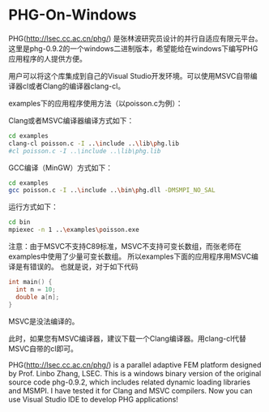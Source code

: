 # PHG-On-Windows

PHG(http://lsec.cc.ac.cn/phg/) 是张林波研究员设计的并行自适应有限元平台。
这里是phg-0.9.2的一个windows二进制版本，希望能给在windows下编写PHG应用程序的人提供方便。

用户可以将这个库集成到自己的Visual Studio开发环境。可以使用MSVC自带编译器cl或者Clang的编译器clang-cl。

examples下的应用程序使用方法（以poisson.c为例）：

Clang或者MSVC编译器编译方式如下：
```bash
cd examples
clang-cl poisson.c -I ..\include ..\lib\phg.lib
#cl poisson.c -I ..\include ..\lib\phg.lib
```
GCC编译（MinGW）方式如下：
```bash
cd examples
gcc poisson.c -I ..\include ..\bin\phg.dll -DMSMPI_NO_SAL
```

运行方式如下：
```bash
cd bin
mpiexec -n 1 ..\examples\poisson.exe
```

注意：由于MSVC不支持C89标准，MSVC不支持可变长数组，而张老师在examples中使用了少量可变长数组。
所以examples下面的应用程序用MSVC编译是有错误的。
也就是说，对于如下代码
```c
int main() {
  int n = 10;
  double a[n];
}
```
MSVC是没法编译的。

此时，如果您有MSVC编译器，建议下载一个Clang编译器。用clang-cl代替MSVC自带的cl即可。



PHG(http://lsec.cc.ac.cn/phg/) is a parallel adaptive FEM platform designed by Prof. Linbo Zhang, LSEC. 
This is a windows binary version of the original source code phg-0.9.2, which includes 
related dynamic loading libraries and MSMPI. 
I have tested it for Clang and MSVC compilers. 
Now you can use Visual Studio IDE to develop PHG applications!

